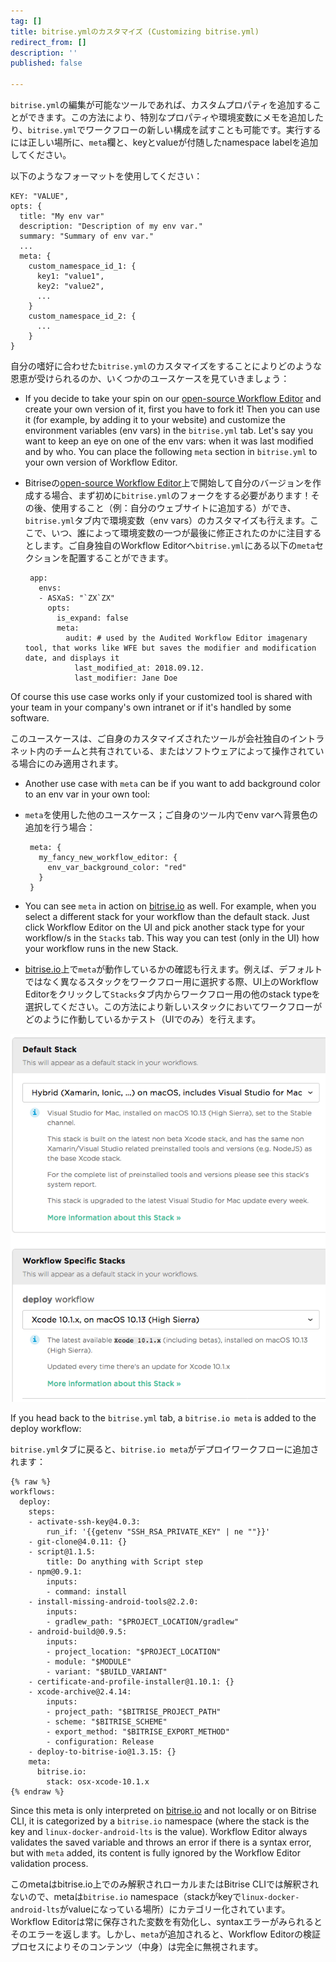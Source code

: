 ```yaml
---
tag: []
title: bitrise.ymlのカスタマイズ (Customizing bitrise.yml)
redirect_from: []
description: ''
published: false

---
```

`bitrise.yml`の編集が可能なツールであれば、カスタムプロパティを追加することができます。この方法により、特別なプロパティや環境変数にメモを追加したり、`bitrise.yml`でワークフローの新しい構成を試すことも可能です。実行するには正しい場所に、`meta`欄と、keyとvalueが付随したnamespace labelを追加してください。

以下のようなフォーマットを使用してください：

    KEY: "VALUE",
    opts: {
      title: "My env var"
      description: "Description of my env var."
      summary: "Summary of env var."
      ...
      meta: {
        custom_namespace_id_1: {
          key1: "value1",
          key2: "value2",
          ...
        }
        custom_namespace_id_2: {
          ...
        }
    }

自分の嗜好に合わせた`bitrise.yml`のカスタマイズをすることによりどのような恩恵が受けられるのか、いくつかのユースケースを見ていきましょう：

* If you decide to take your spin on our [open-source Workflow Editor](https://github.com/bitrise-io/bitrise-workflow-editor) and create your own version of it, first you have to fork it! Then you can use it (for example, by adding it to your website) and customize the environment variables (env vars) in the `bitrise.yml` tab. Let's say you want to keep an eye on one of the env vars: when it was last modified and by who. You can place the following `meta` section in `bitrise.yml` to your own version of Workflow Editor.
* Bitriseの[open-source Workflow Editor](https://github.com/bitrise-io/bitrise-workflow-editor)上で開始して自分のバージョンを作成する場合、まず初めに`bitrise.yml`のフォークをする必要があります！その後、使用すること（例：自分のウェブサイトに追加する）ができ、`bitrise.yml`タブ内で環境変数（env vars）のカスタマイズも行えます。ここで、いつ、誰によって環境変数の一つが最後に修正されたのかに注目するとします。ご自身独自のWorkflow Editorへ`bitrise.yml`にある以下の`meta`セクションを配置することができます。

       app:
         envs:
         - ASXaS: "`ZX`ZX"
           opts:
             is_expand: false
             meta:
               audit: # used by the Audited Workflow Editor imagenary tool, that works like WFE but saves the modifier and modification date, and displays it
                 last_modified_at: 2018.09.12.
                 last_modifier: Jane Doe

Of course this use case works only if your customized tool is shared with your team in your company's own intranet or if it's handled by some software.

このユースケースは、ご自身のカスタマイズされたツールが会社独自のイントラネット内のチームと共有されている、またはソフトウェアによって操作されている場合にのみ適用されます。

* Another use case with `meta` can be if you want to add background color to an env var in your own tool:
* `meta`を使用した他のユースケース；ご自身のツール内でenv varへ背景色の追加を行う場合：

       meta: {
         my_fancy_new_workflow_editor: {
           env_var_background_color: "red"
         }
       }
* You can see `meta` in action on [bitrise.io](https://www.bitrise.io/) as well. For example, when you select a different stack for your workflow than the default stack. Just click Workflow Editor on the UI and pick another stack type for your workflow/s in the `Stacks` tab. This way you can test (only in the UI) how your workflow runs in the new Stack.
* [bitrise.io](https://www.bitrise.io/)上で`meta`が動作しているかの確認も行えます。例えば、デフォルトではなく異なるスタックをワークフロー用に選択する際、UI上のWorkflow Editorをクリックして`Stacks`タブ内からワークフロー用の他のstack typeを選択してください。この方法により新しいスタックにおいてワークフローがどのように作動しているかテスト（UIでのみ）を行えます。

![](/img/stack-os.png)

If you head back to the `bitrise.yml` tab, a `bitrise.io meta` is added to the deploy workflow:

`bitrise.yml`タブに戻ると、`bitrise.io meta`がデプロイワークフローに追加されます：

    {% raw %}
    workflows:
      deploy:
        steps:
        - activate-ssh-key@4.0.3:
            run_if: '{{getenv "SSH_RSA_PRIVATE_KEY" | ne ""}}'
        - git-clone@4.0.11: {}
        - script@1.1.5:
            title: Do anything with Script step
        - npm@0.9.1:
            inputs:
            - command: install
        - install-missing-android-tools@2.2.0:
            inputs:
            - gradlew_path: "$PROJECT_LOCATION/gradlew"
        - android-build@0.9.5:
            inputs:
            - project_location: "$PROJECT_LOCATION"
            - module: "$MODULE"
            - variant: "$BUILD_VARIANT"
        - certificate-and-profile-installer@1.10.1: {}
        - xcode-archive@2.4.14:
            inputs:
            - project_path: "$BITRISE_PROJECT_PATH"
            - scheme: "$BITRISE_SCHEME"
            - export_method: "$BITRISE_EXPORT_METHOD"
            - configuration: Release
        - deploy-to-bitrise-io@1.3.15: {}
        meta:
          bitrise.io:
            stack: osx-xcode-10.1.x
    {% endraw %}

Since this meta is only interpreted on [bitrise.io](https://www.bitrise.io/) and not locally or on Bitrise CLI, it is categorized by a `bitrise.io` namespace (where the stack is the key and `linux-docker-android-lts` is the value). Workflow Editor always validates the saved variable and throws an error if there is a syntax error, but with `meta` added, its content is fully ignored by the Workflow Editor validation process.

このmetaはbitrise.io上でのみ解釈されローカルまたはBitrise CLIでは解釈されないので、metaは`bitrise.io` namespace（stackがkeyで`linux-docker-android-lts`がvalueになっている場所）にカテゴリー化されています。Workflow Editorは常に保存された変数を有効化し、syntaxエラーがみられるとそのエラーを返します。しかし、`meta`が追加されると、Workflow Editorの検証プロセスによりそのコンテンツ（中身）は完全に無視されます。
